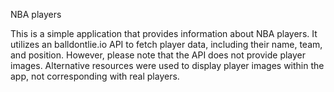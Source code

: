 NBA players

This is a simple application that provides information about NBA players. It utilizes an balldontlie.io API to fetch player data, including their name, team, and position. However, please note that the API does not provide player images. Alternative resources were used to display player images within the app, not corresponding with real players.
